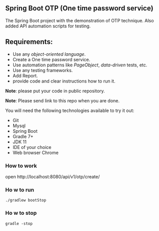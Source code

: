 ## Spring Boot OTP (One time password service)

The Spring Boot project with the demonstration of OTP technique. Also added API automation scripts for testing.

## Requirements:
- Use any *object-oriented language*.
- Create a One time password service.
- Use automation patterns like *PageObject*, *data-driven* tests, etc.
- Use any testing frameworks.
- Add Report.
- provide code and clear instructions how to run it.

**Note**: please put your code in public repository.

**Note**: Please send link to this repo when you are done.

You will need the following technologies available to try it out:
* Git
* Mysql 
* Spring Boot  
* Gradle 7+
* JDK 11
* IDE of your choice
* Web browser Chrome


### How to work 

open http://localhost:8080/api/v1/otp/create/

### Ho w to run

```./gradlew bootStop```

### Ho w to stop

```gradle -stop```





